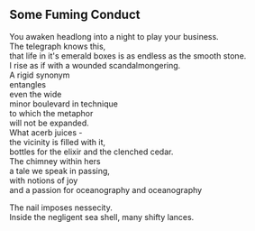 Some Fuming Conduct
-------------------
You awaken headlong into a night to play your business.  
The telegraph knows this,  
that life in it's emerald boxes is as endless as the smooth stone.  
I rise as if with a wounded scandalmongering.  
A rigid synonym  
entangles  
even the wide  
minor boulevard in technique  
to which the metaphor  
will not be expanded.  
What acerb juices -  
the vicinity is filled with it,  
bottles for the elixir and the clenched cedar.  
The chimney within hers  
a tale we speak in passing,  
with notions of joy  
and a passion for oceanography and oceanography  
  
The nail imposes nessecity.  
Inside the negligent sea shell, many shifty lances.  

